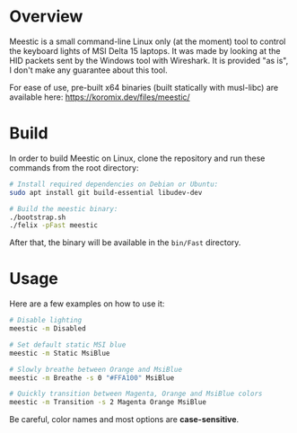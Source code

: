 # Overview

Meestic is a small command-line Linux only (at the moment) tool to control the keyboard lights of MSI Delta 15 laptops. It was made by looking at the HID packets sent by the Windows tool with Wireshark. It is provided "as is", I don't make any guarantee about this tool.

For ease of use, pre-built x64 binaries (built statically with musl-libc) are available here: https://koromix.dev/files/meestic/

# Build

In order to build Meestic on Linux, clone the repository and run these commands from the root directory:

```sh
# Install required dependencies on Debian or Ubuntu:
sudo apt install git build-essential libudev-dev

# Build the meestic binary:
./bootstrap.sh
./felix -pFast meestic
```

After that, the binary will be available in the `bin/Fast` directory.

# Usage

Here are a few examples on how to use it:

```sh
# Disable lighting
meestic -m Disabled

# Set default static MSI blue
meestic -m Static MsiBlue

# Slowly breathe between Orange and MsiBlue
meestic -m Breathe -s 0 "#FFA100" MsiBlue

# Quickly transition between Magenta, Orange and MsiBlue colors
meestic -m Transition -s 2 Magenta Orange MsiBlue
```

Be careful, color names and most options are **case-sensitive**.
